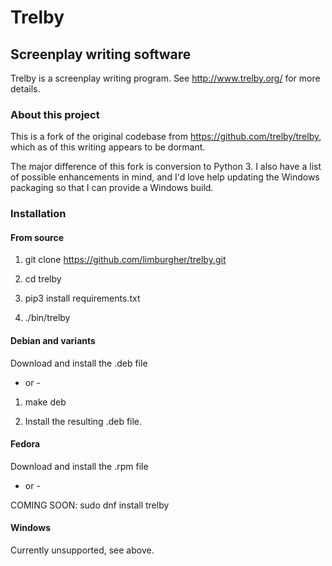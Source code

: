 # Trelby
## Screenplay writing software
Trelby is a screenplay writing program. See http://www.trelby.org/ for
more details.

### About this project
This is a fork of the original codebase from https://github.com/trelby/trelby, which as of this writing appears to be dormant.

The major difference of this fork is conversion to Python 3.  I also have a list of possible enhancements in mind, and I'd love help updating the Windows packaging so that I can provide a Windows build.

### Installation

#### From source

1. git clone https://github.com/limburgher/trelby.git

2. cd trelby

3. pip3 install requirements.txt

4. ./bin/trelby

#### Debian and variants

Download and install the .deb file

- or -

1. make deb

2. Install the resulting .deb file.

#### Fedora

Download and install the .rpm file

- or -

COMING SOON: sudo dnf install trelby

#### Windows

Currently unsupported, see above.
